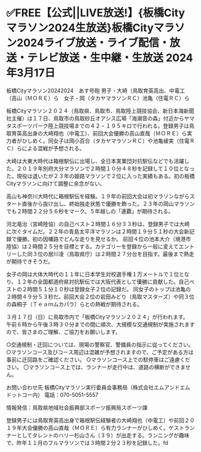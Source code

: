 <h1>✅FREE【公式||LIVE放送!】{板橋Cityマラソン2024生放送}板橋Cityマラソン2024ライブ放送・ライブ配信・放送・テレビ放送・生中継・生放送 2024年3月17日</h1>
板橋Cityマラソン20242024　あす号砲 男子・大崎（鳥取育英高出、中電工（高山（ＭＯＲＥ）ら　女子・岡（タカヤマラソンＲＣ）池亀（住電ＲＣ）ら

板橋Cityマラソン２０２４（鳥取県、鳥取市、鳥取陸上競技協会、新日本海新聞社主催）は１７日、鳥取市の鳥取砂丘オアシス広場「海潮音の森」付近からヤマタスポーツパーク陸上競技場までの４２・１９５キロで行われる。登録男子は鳥取育英高出身の大崎翔也（中電工）、前回大会優勝の高山直哉（ＭＯＲＥ）ら実力者がひしめく。同女子は岡小百合（タカヤマラソンＲＣ）や池亀綾実（住電ＲＣ）らによる混戦が予想される。

大崎は大東大時代は箱根駅伝に出場し、全日本実業団対抗駅伝などでも活躍した。２０１９年別府大分マラソンで２時間１０分４８秒を記録して１０位となった。現役は退いたが２３年の姫路マラソンで２位に入った実績もある。初の板橋Cityマラソンに向けて調整に余念がない。

高山も神奈川大時代に箱根駅伝を経験。１９年の前回大会は初マラソンながらスタート直後から抜け出し、終始独走状態で優勝を飾った。２３年の岡山マラソンでも２時間２２分５６秒をマーク。５年越しの「連覇」が期待される。

河北竜治（宮崎陸協）の自己ベスト２時間１６分３３秒は、登録男子では大崎に次ぐタイムだ。２２年の青島太平洋マラソンは２時間１９分５１秒の大会新記録で優勝。初の因幡路でどんな走りを見せるか。 前回４位の池本大介（境港市陸協）は２時間２５分を目標とする。カテゴリーを登録から一般に変えてエントリーした同３位の居川凌（鳥取県庁）は２時間２７分台を目指す。最後まで熱走が期待できそうだ。

女子の岡は大体大時代の１１年に日本学生対校選手権１万メートルで１位となり、１２年の全国都道府県対抗駅伝では大阪代表として優勝に貢献した。自己ベストの２時間５１分１０秒は登録女子２位の記録だ。 同女子のトップは池亀の２時間４９分５３秒だ。前回大会２位の岩田みどり（鳥取マスターズ）や同３位の森桐子（Ｔｅａｍムカパラ）らとの熱戦が期待される。

３月１７日（日）に鳥取市内で「板橋Cityマラソン２０２４」が行われます。 午前６時から午後３時３０分までの間に順次、大規模な交通規制が実施されますので、皆さまのご理解、ご協力をお願いします。

○交通規制・迂回については、現場の警察官、警備員の指示に従ってください。 ○マラソンコース及びコース周辺は混雑が予想されますので、ご予定がある方は事前に迂回路をご確認ください。 ○マラソンコース上での駐停車はご遠慮ください。 〇マラソンコース上では、ランナーが走行中は、道路の横断ができません。

お問い合わせ先 板橋Cityマラソン実行委員会事務局（株式会社エムアンドエムドットコー内） 電話：070-5051-5557

情報発信：鳥取県地域社会振興部スポーツ振興局スポーツ課

登録男子には鳥取育英高出身で箱根駅伝経験者の大崎翔也（中電工）や前回２０１９年大会優勝の高山直哉（ＭＯＲＥ）ら有力ランナーがひしめく。ゲストランナーとしてタレントのハリー杉山さん（３９）が出走する。ランニングが趣味で、昨年１１月のフルマラソンでは３時間２分２３秒を記録した。fd

